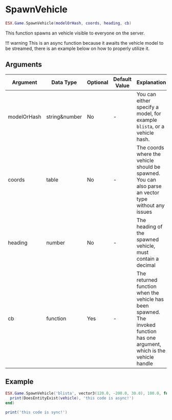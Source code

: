 # SpawnVehicle

```lua
ESX.Game.SpawnVehicle(modelOrHash, coords, heading, cb)
```

This function spawns an vehicle visible to everyone on the server.

!!! warning
      This is an async function because it awaits the vehicle model to be streamed, there is an example below on how to properly utilize it.

## Arguments

| Argument    | Data Type     | Optional | Default Value | Explanation                                                                                                                 |
|-------------|---------------|----------|---------------|-----------------------------------------------------------------------------------------------------------------------------|
| modelOrHash | string&number | No       | -             | You can either specify a model, for example `blista`, or a vehicle hash.                                                    |
| coords      | table         | No       | -             | The coords where the vehicle should be spawned. You can also parse an vector type without any issues                        |
| heading     | number        | No       | -             | The heading of the spawned vehicle, must contain a decimal                                                                  |
| cb          | function      | Yes      | -             | The returned function when the vehicle has been spawned. The invoked function has one argument, which is the vehicle handle |

## Example

```lua
ESX.Game.SpawnVehicle('blista', vector3(120.0, -200.0, 30.0), 100.0, function(vehicle)
  print(DoesEntityExist(vehicle), 'this code is async!')
end)

print('this code is sync!')
```
